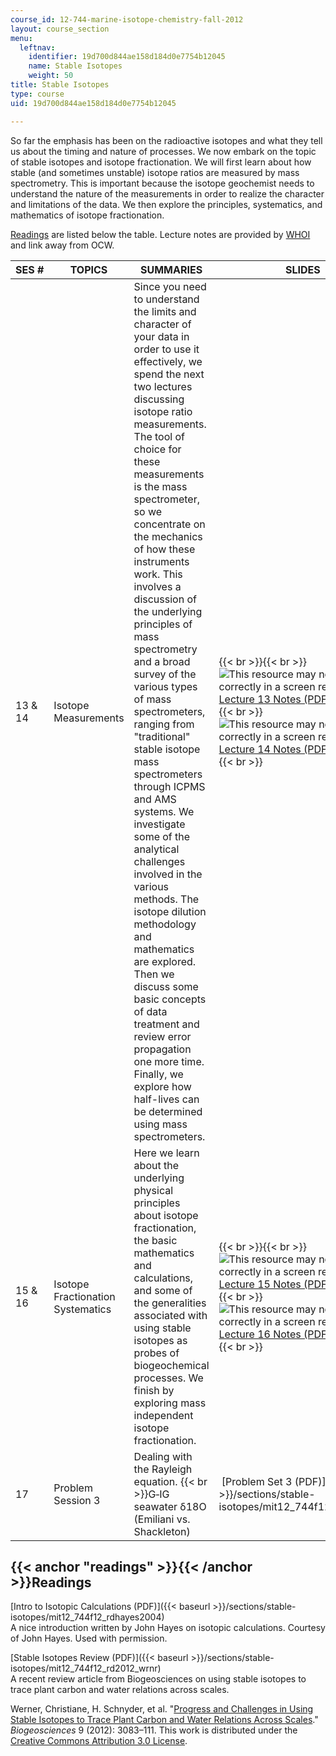 ```yaml
---
course_id: 12-744-marine-isotope-chemistry-fall-2012
layout: course_section
menu:
  leftnav:
    identifier: 19d700d844ae158d184d0e7754b12045
    name: Stable Isotopes
    weight: 50
title: Stable Isotopes
type: course
uid: 19d700d844ae158d184d0e7754b12045

---
```


So far the emphasis has been on the radioactive isotopes and what they tell us about the timing and nature of processes. We now embark on the topic of stable isotopes and isotope fractionation. We will first learn about how stable (and sometimes unstable) isotope ratios are measured by mass spectrometry. This is important because the isotope geochemist needs to understand the nature of the measurements in order to realize the character and limitations of the data. We then explore the principles, systematics, and mathematics of isotope fractionation.

[Readings](#readings) are listed below the table. Lecture notes are provided by [WHOI](http://www.whoi.edu/) and link away from OCW.

| SES # | TOPICS | SUMMARIES | SLIDES |
| --- | --- | --- | --- |
| 13 & 14 | Isotope Measurements | Since you need to understand the limits and character of your data in order to use it effectively, we spend the next two lectures discussing isotope ratio measurements. The tool of choice for these measurements is the mass spectrometer, so we concentrate on the mechanics of how these instruments work. This involves a discussion of the underlying principles of mass spectrometry and a broad survey of the various types of mass spectrometers, ranging from "traditional" stable isotope mass spectrometers through ICPMS and AMS systems. We investigate some of the analytical challenges involved in the various methods. The isotope dilution methodology and mathematics are explored. Then we discuss some basic concepts of data treatment and review error propagation one more time. Finally, we explore how half-lives can be determined using mass spectrometers. |  {{< br >}}{{< br >}} ![This resource may not render correctly in a screen reader.](/images/inacessible.gif)[Lecture 13 Notes (PDF)](http://www.whoi.edu/fileserver.do?id=135444&pt=2&p=146969) {{< br >}}{{< br >}} ![This resource may not render correctly in a screen reader.](/images/inacessible.gif)[Lecture 14 Notes (PDF)](http://www.whoi.edu/fileserver.do?id=135884&pt=2&p=146969) {{< br >}}{{< br >}}  |
| 15 & 16 | Isotope Fractionation Systematics | Here we learn about the underlying physical principles about isotope fractionation, the basic mathematics and calculations, and some of the generalities associated with using stable isotopes as probes of biogeochemical processes. We finish by exploring mass independent isotope fractionation. |  {{< br >}}{{< br >}} ![This resource may not render correctly in a screen reader.](/images/inacessible.gif)[Lecture 15 Notes (PDF)](http://www.whoi.edu/fileserver.do?id=136144&pt=2&p=146969) {{< br >}}{{< br >}} ![This resource may not render correctly in a screen reader.](/images/inacessible.gif)[Lecture 16 Notes (PDF)](http://www.whoi.edu/fileserver.do?id=137304&pt=2&p=146969) {{< br >}}{{< br >}}  |
| 17 | Problem Session 3 | Dealing with the Rayleigh equation.  {{< br >}}G‐IG seawater δ18O (Emiliani vs. Shackleton) |  [Problem Set 3 (PDF)]({{< baseurl >}}/sections/stable-isotopes/mit12_744f12_prob_set3) 

{{< anchor "readings" >}}{{< /anchor >}}Readings
------------------------------------------------

[Intro to Isotopic Calculations (PDF)]({{< baseurl >}}/sections/stable-isotopes/mit12_744f12_rdhayes2004)  
A nice introduction written by John Hayes on isotopic calculations. Courtesy of John Hayes. Used with permission.

[Stable Isotopes Review (PDF)]({{< baseurl >}}/sections/stable-isotopes/mit12_744f12_rd2012_wrnr)  
A recent review article from Biogeosciences on using stable isotopes to trace plant carbon and water relations across scales.

Werner, Christiane, H. Schnyder, et al. "[Progress and Challenges in Using Stable Isotopes to Trace Plant Carbon and Water Relations Across Scales](http://dx.doi.org/10.5194/bg-9-3083-2012)." _Biogeosciences_ 9 (2012): 3083–111. This work is distributed under the [Creative Commons Attribution 3.0 License](http://creativecommons.org/licenses/by/3.0/us/).